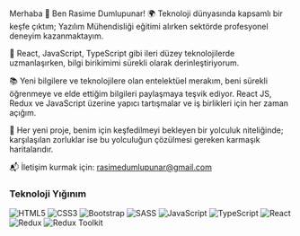 Merhaba 👋 Ben Rasime Dumlupunar!
🌍 Teknoloji dünyasında kapsamlı bir keşfe çıktım; Yazılım Mühendisliği eğitimi alırken sektörde profesyonel deneyim kazanmaktayım.

🌱 React, JavaScript, TypeScript gibi ileri düzey teknolojilerde uzmanlaşırken, bilgi birikimimi sürekli olarak derinleştiriyorum.

📚 Yeni bilgilere ve teknolojilere olan entelektüel merakım, beni sürekli öğrenmeye ve elde ettiğim bilgileri paylaşmaya teşvik ediyor. React JS, Redux ve JavaScript üzerine yapıcı tartışmalar ve iş birlikleri için her zaman açığım.

🚀 Her yeni proje, benim için keşfedilmeyi bekleyen bir yolculuk niteliğinde; karşılaşılan zorluklar ise bu yolculuğun çözülmesi gereken karmaşık haritalarıdır.

📬 İletişim kurmak için: rasimedumlupunar@gmail.com

### Teknoloji Yığınım

![HTML5](https://img.shields.io/badge/HTML5-%23E34F26.svg?style=for-the-badge&logo=html5&logoColor=white)
![CSS3](https://img.shields.io/badge/CSS3-%231572B6.svg?style=for-the-badge&logo=css3&logoColor=white)
![Bootstrap](https://img.shields.io/badge/Bootstrap-%23563D7C.svg?style=for-the-badge&logo=bootstrap&logoColor=white)
![SASS](https://img.shields.io/badge/SASS-%23CC6699.svg?style=for-the-badge&logo=sass&logoColor=white)
![JavaScript](https://img.shields.io/badge/JavaScript-%23F7DF1E.svg?style=for-the-badge&logo=javascript&logoColor=black)
![TypeScript](https://img.shields.io/badge/TypeScript-%23007ACC.svg?style=for-the-badge&logo=typescript&logoColor=white)
![React](https://img.shields.io/badge/React-%2320232A.svg?style=for-the-badge&logo=react&logoColor=%2361DAFB)
![Redux](https://img.shields.io/badge/Redux-%23764ABC.svg?style=for-the-badge&logo=redux&logoColor=white)
![Redux Toolkit](https://img.shields.io/badge/Redux%20Toolkit-%23764ABC.svg?style=for-the-badge&logo=redux&logoColor=white)
